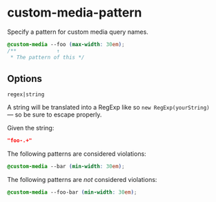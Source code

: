 # custom-media-pattern

Specify a pattern for custom media query names.

<!-- prettier-ignore -->
```css
@custom-media --foo (max-width: 30em);
/**             ↑
 * The pattern of this */
```

## Options

`regex|string`

A string will be translated into a RegExp like so `new RegExp(yourString)` — so be sure to escape properly.

Given the string:

```json
"foo-.+"
```

The following patterns are considered violations:

<!-- prettier-ignore -->
```css
@custom-media --bar (min-width: 30em);
```

The following patterns are _not_ considered violations:

<!-- prettier-ignore -->
```css
@custom-media --foo-bar (min-width: 30em);
```
